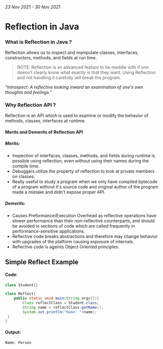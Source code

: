 ###### _23 Nov 2021 - 30 Nov 2021_

# Reflection in Java

### What is Reflection in Java ?

Reflection allows us to inspect and manipulate classes, interfaces, constructors, methods, and fields at run time.

> NOTE: Reflection is an advanced feature to be meddle with if one doesn't clearly know what exactly is that they want. Using Reflection and not handling it carefully will break the program.

_"Introspect: A reflective looking inward an examination of one's own thoughts and feelings."_

### Why Reflection API ?

Reflection is an API which is used to examine or modify the behavior of methods, classes, interfaces at runtime.

#### Merits and Demerits of Reflection API

##### Merits:

- Inspection of interfaces, classes, methods, and fields during runtime is possible using reflection, even without using their names during the compile time.
- Debuggers utilize the property of reflection to look at private members on classes.
- Really useful to study a program when we only have compiled bytecode of a program without it's source code and original author of the program made a mistake and didn't expose proper API.

##### Demerits:

- Causes Preformance/Execution Overhead as reflective operations have slower performance than their non-reflective counterparts, and should be avoided in sections of code which are called frequently in performance-sensitive applications.
- Reflective code breaks abstractions and therefore may change behavior with upgrades of the platform causing exposure of internals.
- Reflective code is againts Object Oriented principles.


## Simple Reflect Example

#### Code:

```java
class Student{}

class Reflect{
    public static void main(String args[]){
        Class reflectClass = Student.class;
        String name = reflectClass.getName();
        System.out.println("Name: "+name);
 }
}

```

#### Output:

```
Name: Person
```
